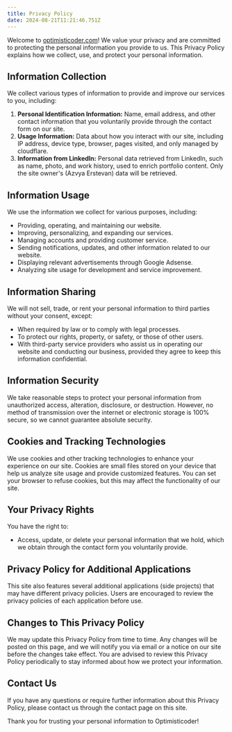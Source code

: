 ```yaml
---
title: Privacy Policy
date: 2024-08-21T11:21:46.751Z
---
```


Welcome to [optimisticoder.com](http://optimisticoder.com/)! We value your privacy and are committed to protecting the personal information you provide to us. This Privacy Policy explains how we collect, use, and protect your personal information.

## Information Collection

We collect various types of information to provide and improve our services to you, including:

1. **Personal Identification Information:** Name, email address, and other contact information that you voluntarily provide through the contact form on our site.
2. **Usage Information:** Data about how you interact with our site, including IP address, device type, browser, pages visited, and only managed by cloudflare.
3. **Information from LinkedIn:** Personal data retrieved from LinkedIn, such as name, photo, and work history, used to enrich portfolio content. Only the site owner's (Azvya Erstevan) data will be retrieved.

## Information Usage

We use the information we collect for various purposes, including:

- Providing, operating, and maintaining our website.
- Improving, personalizing, and expanding our services.
- Managing accounts and providing customer service.
- Sending notifications, updates, and other information related to our website.
- Displaying relevant advertisements through Google Adsense.
- Analyzing site usage for development and service improvement.

## Information Sharing

We will not sell, trade, or rent your personal information to third parties without your consent, except:

- When required by law or to comply with legal processes.
- To protect our rights, property, or safety, or those of other users.
- With third-party service providers who assist us in operating our website and conducting our business, provided they agree to keep this information confidential.

## Information Security

We take reasonable steps to protect your personal information from unauthorized access, alteration, disclosure, or destruction. However, no method of transmission over the internet or electronic storage is 100% secure, so we cannot guarantee absolute security.

## Cookies and Tracking Technologies

We use cookies and other tracking technologies to enhance your experience on our site. Cookies are small files stored on your device that help us analyze site usage and provide customized features. You can set your browser to refuse cookies, but this may affect the functionality of our site.

## Your Privacy Rights

You have the right to:

- Access, update, or delete your personal information that we hold, which we obtain through the contact form you voluntarily provide.

## Privacy Policy for Additional Applications

This site also features several additional applications (side projects) that may have different privacy policies. Users are encouraged to review the privacy policies of each application before use.

## Changes to This Privacy Policy

We may update this Privacy Policy from time to time. Any changes will be posted on this page, and we will notify you via email or a notice on our site before the changes take effect. You are advised to review this Privacy Policy periodically to stay informed about how we protect your information.

## Contact Us

If you have any questions or require further information about this Privacy Policy, please contact us through the contact page on this site.

Thank you for trusting your personal information to Optimisticoder!